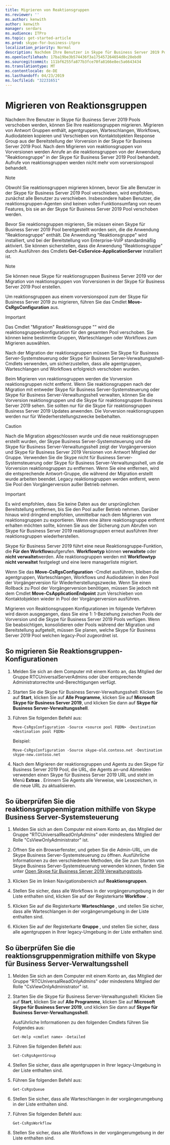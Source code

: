 ```yaml
---
title: Migrieren von Reaktionsgruppen
ms.reviewer: ''
ms.author: kenwith
author: kenwith
manager: serdars
ms.audience: ITPro
ms.topic: get-started-article
ms.prod: skype-for-business-itpro
localization_priority: Normal
description: Nachdem Ihre Benutzer in Skype für Business Server 2019 Pools verschoben werden, können Sie Ihre reaktionsgruppen migrieren. Migrieren von Antwort Gruppen enthält, agentgruppen, Warteschlangen, Workflows, Audiodateien kopieren und Verschieben von Kontaktobjekten Response Group aus der Bereitstellung der Vorversion in der Skype für Business Server 2019 Pool. Nach dem Migrieren von reaktionsgruppen von Vorversionen werden Anrufe an die reaktionsgruppen von der Anwendung "Reaktionsgruppe" in der Skype für Business Server 2019 Pool behandelt. Aufrufe von reaktionsgruppen werden nicht mehr vom vorversionspool behandelt.
ms.openlocfilehash: 17ba19be3b574436f3a175457264654d8c28ebd0
ms.sourcegitcommit: 111bf6255fa877b3fce70fa8166e8ec5a6643434
ms.translationtype: MT
ms.contentlocale: de-DE
ms.lasthandoff: 04/23/2019
ms.locfileid: "32231651"
---
```

# <a name="migrate-response-groups"></a>Migrieren von Reaktionsgruppen

Nachdem Ihre Benutzer in Skype für Business Server 2019 Pools verschoben werden, können Sie Ihre reaktionsgruppen migrieren. Migrieren von Antwort Gruppen enthält, agentgruppen, Warteschlangen, Workflows, Audiodateien kopieren und Verschieben von Kontaktobjekten Response Group aus der Bereitstellung der Vorversion in der Skype für Business Server 2019 Pool. Nach dem Migrieren von reaktionsgruppen von Vorversionen werden Anrufe an die reaktionsgruppen von der Anwendung "Reaktionsgruppe" in der Skype für Business Server 2019 Pool behandelt. Aufrufe von reaktionsgruppen werden nicht mehr vom vorversionspool behandelt.
  
> [!NOTE]
> Obwohl Sie reaktionsgruppen migrieren können, bevor Sie alle Benutzer in der Skype für Business Server 2019 Pool verschieben, wird empfohlen, zunächst alle Benutzer zu verschieben. Insbesondere haben Benutzer, die reaktionsgruppen-Agenten sind keinen vollen Funktionsumfang von neuen Features, bis sie an der Skype für Business Server 2019 Pool verschoben werden. 
  
Bevor Sie reaktionsgruppen migrieren, Sie müssen einen Skype für Business Server 2019 Pool bereitgestellt worden sein, die die Anwendung "Reaktionsgruppe" enthält. Die Anwendung "Reaktionsgruppe" wird installiert, und bei der Bereitstellung von Enterprise-VoIP standardmäßig aktiviert. Sie können sicherstellen, dass die Anwendung "Reaktionsgruppe" durch Ausführen des Cmdlets **Get-CsService-ApplicationServer** installiert ist. 
  
> [!NOTE]
> Sie können neue Skype für reaktionsgruppen Business Server 2019 vor der Migration von reaktionsgruppen von Vorversionen in der Skype für Business Server 2019 Pool erstellen. 
  
Um reaktionsgruppen aus einem vorversionspool zum der Skype für Business Server 2019 zu migrieren, führen Sie das Cmdlet **Move-CsRgsConfiguration** aus. 
  
> [!IMPORTANT]
> Das Cmdlet "Migration" Reaktionsgruppe "" wird die reaktionsgruppenkonfiguration für den gesamten Pool verschoben. Sie können keine bestimmte Gruppen, Warteschlangen oder Workflows zum Migrieren auswählen. 
  
Nach der Migration der reaktionsgruppen müssen Sie Skype für Business Server-Systemsteuerung oder Skype für Business Server-Verwaltungsshell-Cmdlets verwenden, um sicherzustellen, dass alle agentgruppen, Warteschlangen und Workflows erfolgreich verschoben wurden. 
  
Beim Migrieren von reaktionsgruppen werden die Vorversion reaktionsgruppen nicht entfernt. Wenn Sie reaktionsgruppen nach der Migration mit entweder Skype für Business Server-Systemsteuerung oder Skype für Business Server-Verwaltungsshell verwalten, können Sie die Vorversion reaktionsgruppen und die Skype für reaktionsgruppen Business Server 2019 sehen. Sie sollten nur für die Skype für reaktionsgruppen Business Server 2019 Updates anwenden. Die Vorversion reaktionsgruppen werden nur für Wiederherstellungszwecke beibehalten. 
  
> [!CAUTION]
> Nach die Migration abgeschlossen wurde und die neue reaktionsgruppen erstellt wurden, der Skype Business Server-Systemsteuerung und die Skype für Business Server-Verwaltungsshell zeigt der Vorgängerversion und Skype für Business Server 2019 Versionen von Antwort Mitglied der Gruppe. Verwenden Sie die Skype nicht für Business Server-Systemsteuerung oder Skype für Business Server-Verwaltungsshell, um die Vorversion reaktionsgruppen zu entfernen. Wenn Sie eine entfernen, wird die entsprechende Antwort-Gruppe, die während der Migration erstellt wurde arbeiten beendet. Legacy reaktionsgruppen werden entfernt, wenn Sie Pool den Vorgängerversion außer Betrieb nehmen. 
  
> [!IMPORTANT]
> Es wird empfohlen, dass Sie keine Daten aus der ursprünglichen Bereitstellung entfernen, bis Sie den Pool außer Betrieb nehmen. Darüber hinaus wird dringend empfohlen, unmittelbar nach dem Migrieren von reaktionsgruppen zu exportieren. Wenn eine ältere reaktionsgruppe entfernt erhalten möchten sollte, können Sie aus der Sicherung zum Abrufen von Skype für Business Server 2019 reaktionsgruppen erneut ausführen Ihrer reaktionsgruppen wiederherstellen. 
  
Skype für Business Server 2019 führt eine neue Reaktionsgruppe-Funktion, die **Für den Workflow**aufgerufen. **Workflowtyp** können **verwaltete** oder **nicht verwaltet**werden. Alle reaktionsgruppen werden mit **Workflowtyp** **nicht verwaltet** festgelegt und eine leere managerliste migriert. 
  
Wenn Sie das **Move-CsRgsConfiguration** -Cmdlet ausführen, bleiben die agentgruppen, Warteschlangen, Workflows und Audiodateien in den Pool der Vorgängerversion für Wiederherstellungszwecke. Wenn Sie einen Rollback zu Pool der Vorgängerversion benötigen, müssen Sie jedoch mit dem Cmdlet **Move-CsApplicationEndpoint** zum Verschieben von Kontaktobjekten wieder in Pool der Vorgängerversion ausführen. 
  
Migrieren von Reaktionsgruppen Konfigurationen im folgende Verfahren wird davon ausgegangen, dass Sie eine 1: 1-Beziehung zwischen Pools der Vorversion und die Skype für Business Server 2019 Pools verfügen. Wenn Sie beabsichtigen, konsolidieren oder Pools während der Migration und Bereitstellung aufgeteilt, müssen Sie planen, welche Skype für Business Server 2019 Pool welchen legacy-Pool zugeordnet ist.
  
## <a name="to-migrate-response-group-configurations"></a>So migrieren Sie Reaktionsgruppen-Konfigurationen

1. Melden Sie sich an dem Computer mit einem Konto an, das Mitglied der Gruppe RTCUniversalServerAdmins oder über entsprechende Administratorrechte und-Berechtigungen verfügt.
    
2. Starten Sie die Skype für Business Server-Verwaltungsshell: Klicken Sie auf **Start**, klicken Sie auf **Alle Programme**, klicken Sie auf **Microsoft Skype für Business Server 2019**, und klicken Sie dann auf **Skype für Business Server-Verwaltungsshell**.
    
3. Führen Sie folgenden Befehl aus:
    
   ```
   Move-CsRgsConfiguration -Source <source pool FQDN> -Destination <destination pool FQDN>
   ```

    Beispiel:
    
   ```
   Move-CsRgsConfiguration -Source skype-old.contoso.net -Destination skype-new.contoso.net
   ```

4. Nach dem Migrieren der reaktionsgruppen und Agents zu den Skype für Business Server 2019 Pool, die URL, die Agents an-und Abmelden verwenden einen Skype für Business Server 2019 URL und steht im Menü **Extras** . Erinnern Sie Agents alle Verweise, wie Lesezeichen, in die neue URL zu aktualisieren. 
    
## <a name="to-verify-response-group-migration-by-using-skype-for-business-server-control-panel"></a>So überprüfen Sie die reaktionsgruppenmigration mithilfe von Skype Business Server-Systemsteuerung

1. Melden Sie sich an dem Computer mit einem Konto an, das Mitglied der Gruppe "RTCUniversalReadOnlyAdmins" oder mindestens Mitglied der Rolle "CsViewOnlyAdministrator" ist.
    
2. Öffnen Sie ein Browserfenster, und geben Sie die Admin-URL, um die Skype Business Server-Systemsteuerung zu öffnen. Ausführliche Informationen zu den verschiedenen Methoden, die Sie zum Starten von Skype Business Server-Systemsteuerung verwenden können, finden Sie unter [Open Skype für Business Server 2019 Verwaltungstools](https://technet.microsoft.com/en-us/library/gg195741(v=ocs.15).aspx). 
    <!-- The above link points to un-rebranded 2013 content we will need to discuss rebrand or bring forward -->
3. Klicken Sie im linken Navigationsbereich auf **Reaktionsgruppen**.
    
4. Stellen Sie sicher, dass alle Workflows in der vorgängerumgebung in der Liste enthalten sind, klicken Sie auf der Registerkarte **Workflow** . 
    
5. Klicken Sie auf die Registerkarte **Warteschlange** , und stellen Sie sicher, dass alle Warteschlangen in der vorgängerumgebung in der Liste enthalten sind. 
    
6. Klicken Sie auf der Registerkarte **Gruppe** , und stellen Sie sicher, dass alle agentgruppen in Ihrer legacy-Umgebung in der Liste enthalten sind. 
    
## <a name="to-verify-response-group-migration-by-using-skype-for-business-server-management-shell"></a>So überprüfen Sie die reaktionsgruppenmigration mithilfe von Skype für Business Server-Verwaltungsshell

1. Melden Sie sich an dem Computer mit einem Konto an, das Mitglied der Gruppe "RTCUniversalReadOnlyAdmins" oder mindestens Mitglied der Rolle "CsViewOnlyAdministrator" ist.
    
2. Starten Sie die Skype für Business Server-Verwaltungsshell: Klicken Sie auf **Start**, klicken Sie auf **Alle Programme**, klicken Sie auf **Microsoft Skype für Business Server 2019**, und klicken Sie dann auf **Skype für Business Server-Verwaltungsshell**.
    
    Ausführliche Informationen zu den folgenden Cmdlets führen Sie Folgendes aus:
    
   ```
   Get-Help <cmdlet name> -Detailed
   ```

3. Führen Sie folgenden Befehl aus:
    
   ```
   Get-CsRgsAgentGroup
   ```

4. Stellen Sie sicher, dass alle agentgruppen in Ihrer legacy-Umgebung in der Liste enthalten sind.
    
5. Führen Sie folgenden Befehl aus:
    
   ```
   Get-CsRgsQueue
   ```

6. Stellen Sie sicher, dass alle Warteschlangen in der vorgängerumgebung in der Liste enthalten sind.
    
7. Führen Sie folgenden Befehl aus:
    
   ```
   Get-CsRgsWorkflow
   ```

8. Stellen Sie sicher, dass alle Workflows in der vorgängerumgebung in der Liste enthalten sind.
    

